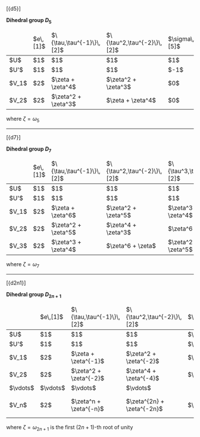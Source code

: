 [{d5}]

**Dihedral group $D_5$**

<table>
  <thead>
    <tr>
      <td> </td>
      <td c>$e\,[1]$</td>
      <td c>$\{\tau,\tau^{-1}\}\,[2]$</td>
      <td c>$\{\tau^2,\tau^{-2}\}\,[2]$</td>
      <td c>$\sigma\,[5]$</td>
    </tr>
  </thead>
  <tbody>
    <tr>
      <td>$U$</td>
      <td c>$1$</td>
      <td c>$1$</td>
      <td c>$1$</td>
      <td c>$1$</td>
    </tr>
    <tr>
      <td>$U'$</td>
      <td c>$1$</td>
      <td c>$1$</td>
      <td c>$1$</td>
      <td c>$-1$</td>
    </tr>
    <tr>
      <td>$V_1$</td>
      <td c>$2$</td>
      <td c>$\zeta + \zeta^4$</td>
      <td c>$\zeta^2 + \zeta^3$</td>
      <td c>$0$</td>
    </tr>
    <tr>
      <td>$V_2$</td>
      <td c>$2$</td>
      <td c>$\zeta^2 + \zeta^3$</td>
      <td c>$\zeta + \zeta^4$</td>
      <td c>$0$</td>
    </tr>
  </tbody>
</table>

where $\zeta = \omega_5$

---
[{d7}]

**Dihedral group $D_7$**

<table>
  <thead>
    <tr>
      <td> </td>
      <td c>$e\,[1]$</td>
      <td c>$\{\tau,\tau^{-1}\}\,[2]$</td>
      <td c>$\{\tau^2,\tau^{-2}\}\,[2]$</td>
      <td c>$\{\tau^3,\tau^{-3}\}\,[2]$</td>
      <td c>$\sigma\,[7]$</td>
    </tr>
  </thead>
  <tbody>
    <tr>
      <td>$U$</td>
      <td c>$1$</td>
      <td c>$1$</td>
      <td c>$1$</td>
      <td c>$1$</td>
      <td c>$1$</td>
    </tr>
    <tr>
      <td>$U'$</td>
      <td c>$1$</td>
      <td c>$1$</td>
      <td c>$1$</td>
      <td c>$1$</td>
      <td c>$-1$</td>
    </tr>
    <tr>
      <td>$V_1$</td>
      <td c>$2$</td>
      <td c>$\zeta + \zeta^6$</td>
      <td c>$\zeta^2 + \zeta^5$</td>
      <td c>$\zeta^3 + \zeta^4$</td>
      <td c>$0$</td>
    </tr>
    <tr>
      <td>$V_2$</td>
      <td c>$2$</td>
      <td c>$\zeta^2 + \zeta^5$</td>
      <td c>$\zeta^4 + \zeta^3$</td>
      <td c>$\zeta^6 + \zeta$</td>
      <td c>$0$</td>
    </tr>
    <tr>
      <td>$V_3$</td>
      <td c>$2$</td>
      <td c>$\zeta^3 + \zeta^4$</td>
      <td c>$\zeta^6 + \zeta$</td>
      <td c>$\zeta^2 + \zeta^5$</td>
      <td c>$0$</td>
    </tr>
  </tbody>
</table>

where $\zeta = \omega_7$

---
[{d2n1}]

**Dihedral group $D_{2n+1}$**

<table>
  <thead>
    <tr>
      <td> </td>
      <td c>$e\,[1]$</td>
      <td c>$\{\tau,\tau^{-1}\}\,[2]$</td>
      <td c>$\{\tau^2,\tau^{-2}\}\,[2]$</td>
      <td c>$\cdots$</td>
      <td c>$\{\tau^n,\tau^{-n}\}\,[2]$</td>
      <td c>$\sigma\,[2n+1]$</td>
    </tr>
  </thead>
  <tbody>
    <tr>
      <td>$U$</td>
      <td c>$1$</td>
      <td c>$1$</td>
      <td c>$1$</td>
      <td c>$\cdots$</td>
      <td c>$1$</td>
      <td c>$1$</td>
    </tr>
    <tr>
      <td>$U'$</td>
      <td c>$1$</td>
      <td c>$1$</td>
      <td c>$1$</td>
      <td c>$\cdots$</td>
      <td c>$1$</td>
      <td c>$-1$</td>
    </tr>
    <tr>
      <td>$V_1$</td>
      <td c>$2$</td>
      <td c>$\zeta + \zeta^{-1}$</td>
      <td c>$\zeta^2 + \zeta^{-2}$</td>
      <td c>$\cdots$</td>
      <td c>$\zeta^n + \zeta^{-n}$</td>
      <td c>$0$</td>
    </tr>
    <tr>
      <td>$V_2$</td>
      <td c>$2$</td>
      <td c>$\zeta^2 + \zeta^{-2}$</td>
      <td c>$\zeta^4 + \zeta^{-4}$</td>
      <td c>$\cdots$</td>
      <td c>$\zeta^{2n} + \zeta^{-2n}$</td>
      <td c>$0$</td>
    </tr>
    <tr>
      <td>$\vdots$</td>
      <td c>$\vdots$</td>
      <td c>$\vdots$</td>
      <td c>$\vdots$</td>
      <td c> </td>
      <td c>$\vdots$</td>
      <td c>$\vdots$</td>
    </tr>
    <tr>
      <td>$V_n$</td>
      <td c>$2$</td>
      <td c>$\zeta^n + \zeta^{-n}$</td>
      <td c>$\zeta^{2n} + \zeta^{-2n}$</td>
      <td c>$\cdots$</td>
      <td c>$\zeta^{n^2} + \zeta^{-n^2}$</td>
      <td c>$0$</td>
    </tr>
  </tbody>
</table>

where $\zeta = \omega_{2n+1}$ is the first $(2n+1)$-th root of unity